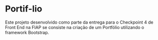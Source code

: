 # Portif-lio
Este projeto desenvolvido como parte da entrega para o Checkpoint 4 de Front End na FIAP se consiste na criação de um Portfólio utilizando o framework Bootstrap.
